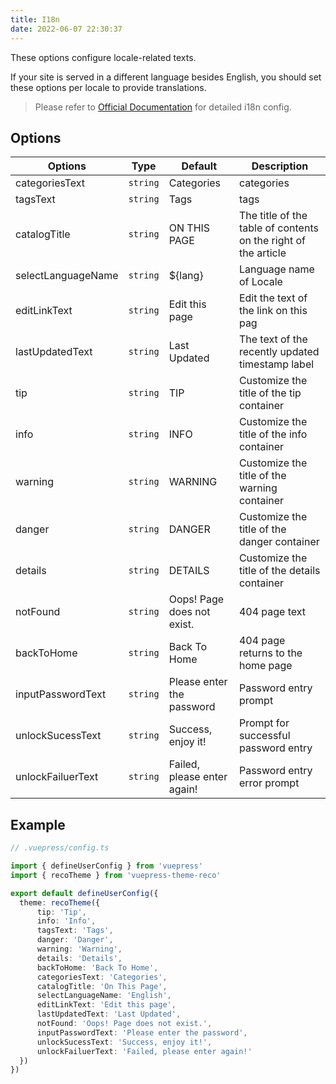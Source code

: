 ```yaml
---
title: I18n
date: 2022-06-07 22:30:37
---
```


These options configure locale-related texts.

If your site is served in a different language besides English, you should set these options per locale to provide translations.

> Please refer to [Official Documentation](https://v2.vuepress.vuejs.org/guide/i18n.html) for detailed i18n config.

## Options

|Options|Type|Default|Description|
|-|-|-|-|
|categoriesText|`string`|Categories|categories|
|tagsText|`string`|Tags|tags|
|catalogTitle|`string`|ON THIS PAGE|The title of the table of contents on the right of the article|
|selectLanguageName|`string`|${lang}|Language name of Locale|
|editLinkText|`string`|Edit this page|Edit the text of the link on this pag|
|lastUpdatedText|`string`|Last Updated|The text of the recently updated timestamp label|
|tip|`string`|TIP|Customize the title of the tip container|
|info|`string`|INFO|Customize the title of the info container|
|warning|`string`|WARNING|Customize the title of the warning container|
|danger|`string`|DANGER|Customize the title of the danger container|
|details|`string`|DETAILS|Customize the title of the details container|
|notFound|`string`|Oops! Page does not exist.|404 page text|
|backToHome|`string`|Back To Home|404 page returns to the home page|
|inputPasswordText|`string`|Please enter the password|Password entry prompt|
|unlockSucessText|`string`|Success, enjoy it!|Prompt for successful password entry|
|unlockFailuerText|`string`|Failed, please enter again!|Password entry error prompt|

## Example

```ts
// .vuepress/config.ts

import { defineUserConfig } from 'vuepress'
import { recoTheme } from 'vuepress-theme-reco'

export default defineUserConfig({
  theme: recoTheme({
      tip: 'Tip',
      info: 'Info',
      tagsText: 'Tags',
      danger: 'Danger',
      warning: 'Warning',
      details: 'Details',
      backToHome: 'Back To Home',
      categoriesText: 'Categories',
      catalogTitle: 'On This Page',
      selectLanguageName: 'English',
      editLinkText: 'Edit this page',
      lastUpdatedText: 'Last Updated',
      notFound: 'Oops! Page does not exist.',
      inputPasswordText: 'Please enter the password',
      unlockSucessText: 'Success, enjoy it!',
      unlockFailuerText: 'Failed, please enter again!'
  })
})
```
